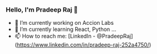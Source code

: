 ### Hello, I'm Pradeep Raj 👋

- 🔭 I’m currently working on Accion Labs
- 🌱 I’m currently learning React, Python ...
- 📫 How to reach me: [LinkedIn - @PradeepRaj] (https://www.linkedin.com/in/pradeep-raj-252a4750/)

<!--
**PradeepDevK/PradeepDevK** is a ✨ _special_ ✨ repository because its `README.md` (this file) appears on your GitHub profile.

Here are some ideas to get you started:
- 👯 I’m looking to collaborate on ...
- 🤔 I’m looking for help with ...
- 💬 Ask me about ...
- 😄 Pronouns: ...
- ⚡ Fun fact: ...
-->
